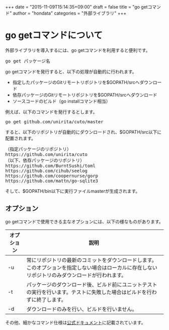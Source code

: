 +++
date = "2015-11-09T15:14:35+09:00"
draft = false
title = "go getコマンド"
author = "hondata"
categories = "外部ライブラリ"
+++

# go getコマンドについて

 外部ライブラリを導入するには、go getコマンドを利用すると便利です。

<pre class="output">
go get パッケージ名
</pre>

go getコマンドを発行すると、以下の処理が自動的に行われます。

* 指定したパッケージのGitリモートリポジトリを$GOPATH/srcへダウンロード
* 依存パッケージのGitリモートリポジトリを$GOPATH/srcへダウンロード
* ソースコードのビルド（go installコマンド相当）

例えば、以下のコマンドを発行するとします。

<pre class="output">
go get github.com/unirita/cuto/master
</pre>

すると、以下のリポジトリが自動的にダウンロードされ、$GOPATH/src以下に配置されます。

<pre class="output">
（指定パッケージのリポジトリ）
https://github.com/unirita/cuto
（以下、依存パッケージのリポジトリ）
https://github.com/BurntSushi/toml
https://github.com/cihub/seelog
https://github.com/coopernurse/gorp
https://github.com/mattn/go-sqlite3
</pre>

そして、$GOPATH/bin以下に実行ファイルmasterが生成されます。

## オプション

go getコマンドで使用できる主なオプションには、以下の様なものがあります。

|オプション|説明|
|---|---|
|-u|常にリポジトリの最新のコミットをダウンロードします。<br>このオプションを指定しない場合はローカルに存在しないリポジトリのみダウンロードが行われます。|
|-t|パッケージのダウンロード後、ビルド前にユニットテストの実行を行います。テストに失敗した場合はビルドを行わずに終了します。|
|-d|ダウンロードのみを行い、ビルドを行いません。|

その他、細かなコマンド仕様は[公式ドキュメント](https://golang.org/cmd/go/#hdr-Download_and_install_packages_and_dependencies)に記載されています。
